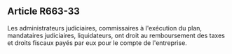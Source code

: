 Article R663-33
----
Les administrateurs judiciaires, commissaires à l'exécution du plan, mandataires
judiciaires, liquidateurs, ont droit au remboursement des taxes et droits
fiscaux payés par eux pour le compte de l'entreprise.
